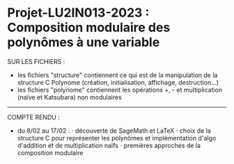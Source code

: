 # Projet-LU2IN013-2023 : Composition modulaire des polynômes à une variable

SUR LES FICHIERS :
- les fichiers "structure" contiennent ce qui est de la manipulation de la structure C Polynome (création, initialisation, affichage, destruction...)
- les fichiers "polynome" contiennent les opérations +, - et multiplication (naïve et Katsubara) non modulaires

_____________________________________________________________________________________________

COMPTE RENDU :
- du 8/02 au 17/02 : 
$\cdot$ découverte de SageMath et LaTeX
$\cdot$ choix de la structure C pour représenter les polynômes et implémentation d'algo d'addition et de multiplication naïfs
$\cdot$ premières approches de la composition modulaire
